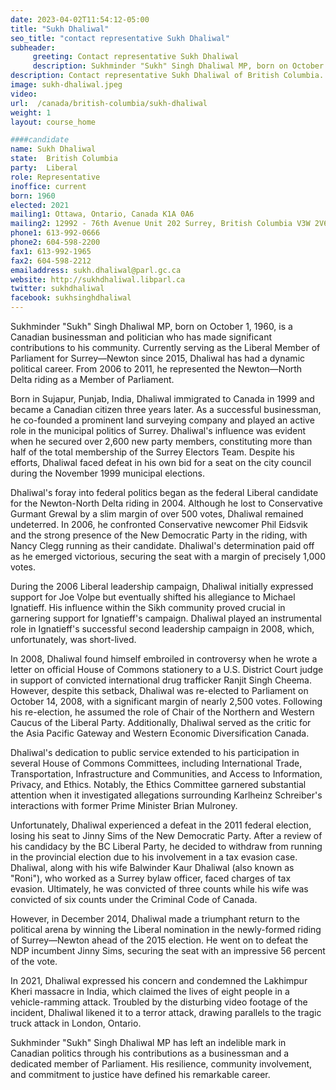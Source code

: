 ```yaml
---
date: 2023-04-02T11:54:12-05:00
title: "Sukh Dhaliwal"
seo_title: "contact representative Sukh Dhaliwal"
subheader:
     greeting: Contact representative Sukh Dhaliwal
     description: Sukhminder "Sukh" Singh Dhaliwal MP, born on October 1, 1960, is a Canadian businessman and politician who has made significant contributions to his community. Currently serving as the Liberal Member of Parliament for Surrey—Newton since 2015, Dhaliwal has had a dynamic political career. From 2006 to 2011, he represented the Newton—North Delta riding as a Member of Parliament.
description: Contact representative Sukh Dhaliwal of British Columbia. Contact information for Sukh Dhaliwal includes email address, phone number, and mailing address.
image: sukh-dhaliwal.jpeg
video:
url:  /canada/british-columbia/sukh-dhaliwal
weight: 1
layout: course_home

####candidate
name: Sukh Dhaliwal
state:	British Columbia
party:	Liberal
role: Representative
inoffice: current
born: 1960
elected: 2021
mailing1: Ottawa, Ontario, Canada K1A 0A6
mailing2: 12992 - 76th Avenue Unit 202 Surrey, British Columbia V3W 2V6
phone1: 613-992-0666
phone2: 604-598-2200
fax1: 613-992-1965
fax2: 604-598-2212
emailaddress: sukh.dhaliwal@parl.gc.ca
website: http://sukhdhaliwal.libparl.ca
twitter: sukhdhaliwal
facebook: sukhsinghdhaliwal
---
```


Sukhminder "Sukh" Singh Dhaliwal MP, born on October 1, 1960, is a Canadian businessman and politician who has made significant contributions to his community. Currently serving as the Liberal Member of Parliament for Surrey—Newton since 2015, Dhaliwal has had a dynamic political career. From 2006 to 2011, he represented the Newton—North Delta riding as a Member of Parliament.

Born in Sujapur, Punjab, India, Dhaliwal immigrated to Canada in 1999 and became a Canadian citizen three years later. As a successful businessman, he co-founded a prominent land surveying company and played an active role in the municipal politics of Surrey. Dhaliwal's influence was evident when he secured over 2,600 new party members, constituting more than half of the total membership of the Surrey Electors Team. Despite his efforts, Dhaliwal faced defeat in his own bid for a seat on the city council during the November 1999 municipal elections.

Dhaliwal's foray into federal politics began as the federal Liberal candidate for the Newton-North Delta riding in 2004. Although he lost to Conservative Gurmant Grewal by a slim margin of over 500 votes, Dhaliwal remained undeterred. In 2006, he confronted Conservative newcomer Phil Eidsvik and the strong presence of the New Democratic Party in the riding, with Nancy Clegg running as their candidate. Dhaliwal's determination paid off as he emerged victorious, securing the seat with a margin of precisely 1,000 votes.

During the 2006 Liberal leadership campaign, Dhaliwal initially expressed support for Joe Volpe but eventually shifted his allegiance to Michael Ignatieff. His influence within the Sikh community proved crucial in garnering support for Ignatieff's campaign. Dhaliwal played an instrumental role in Ignatieff's successful second leadership campaign in 2008, which, unfortunately, was short-lived.

In 2008, Dhaliwal found himself embroiled in controversy when he wrote a letter on official House of Commons stationery to a U.S. District Court judge in support of convicted international drug trafficker Ranjit Singh Cheema. However, despite this setback, Dhaliwal was re-elected to Parliament on October 14, 2008, with a significant margin of nearly 2,500 votes. Following his re-election, he assumed the role of Chair of the Northern and Western Caucus of the Liberal Party. Additionally, Dhaliwal served as the critic for the Asia Pacific Gateway and Western Economic Diversification Canada.

Dhaliwal's dedication to public service extended to his participation in several House of Commons Committees, including International Trade, Transportation, Infrastructure and Communities, and Access to Information, Privacy, and Ethics. Notably, the Ethics Committee garnered substantial attention when it investigated allegations surrounding Karlheinz Schreiber's interactions with former Prime Minister Brian Mulroney.

Unfortunately, Dhaliwal experienced a defeat in the 2011 federal election, losing his seat to Jinny Sims of the New Democratic Party. After a review of his candidacy by the BC Liberal Party, he decided to withdraw from running in the provincial election due to his involvement in a tax evasion case. Dhaliwal, along with his wife Balwinder Kaur Dhaliwal (also known as "Roni"), who worked as a Surrey bylaw officer, faced charges of tax evasion. Ultimately, he was convicted of three counts while his wife was convicted of six counts under the Criminal Code of Canada.

However, in December 2014, Dhaliwal made a triumphant return to the political arena by winning the Liberal nomination in the newly-formed riding of Surrey—Newton ahead of the 2015 election. He went on to defeat the NDP incumbent Jinny Sims, securing the seat with an impressive 56 percent of the vote.

In 2021, Dhaliwal expressed his concern and condemned the Lakhimpur Kheri massacre in India, which claimed the lives of eight people in a vehicle-ramming attack. Troubled by the disturbing video footage of the incident, Dhaliwal likened it to a terror attack, drawing parallels to the tragic truck attack in London, Ontario.

Sukhminder "Sukh" Singh Dhaliwal MP has left an indelible mark in Canadian politics through his contributions as a businessman and a dedicated member of Parliament. His resilience, community involvement, and commitment to justice have defined his remarkable career.
